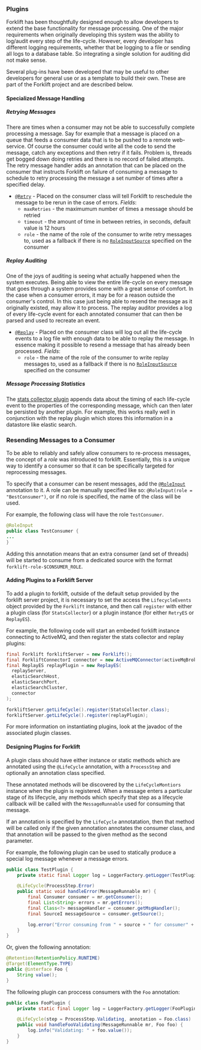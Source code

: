 ### Plugins
Forklift has been thoughtfully designed enough to allow developers to
extend the base functionality for message processing. One of the major
requirements when originally developing this system was the ability to
log/audit every step of the life-cycle. However, every developer has
different logging requirements, whether that be logging to a file or sending
all logs to a database table. So integrating a single solution for auditing
did not make sense.

Several plug-ins have been developed that may be useful to other developers
for general use or as a template to build their own. These are part of
the Forklift project and are described below.

#### Specialized Message Handling

##### Retrying Messages
There are times when a consumer may not be able to successfully complete
processing a message. Say for example that a message is placed on a queue that
feeds a consumer data that is to be pushed to a remote web-service. Of course
the consumer could write all the code to send the message, catch any exceptions
and then retry if it fails. Problem is, threads get bogged down doing retries
and there is no record of failed attempts. The retry message handler adds an
annotation that can be placed on the consumer that instructs Forklift on failure of
consuming a message to schedule to retry processing the message a set number of
times after a specified delay.

* [`@Retry`](../plugins/replay/src/main/java/forklift/replay/Replay.java) - Placed
on the consumer class will tell Forklift to reschedule the message to be rerun in
the case of errors.
_Fields_:
   * `maxRetries` - the maximumum number of times a message should be retried
   * `timeout` - the amount of time in between retries, in seconds, default value is
12 hours
   * `role` - the name of the role of the consumer to write retry messages to, used
as a fallback if there is no [`RoleInputSource`](../core/src/main/java/forklift/source/sources/RoleInputSource.java)
specified on the consumer

##### Replay Auditing
One of the joys of auditing is seeing what actually happened when the system
executes. Being able to view the entire life-cycle on every message that
goes through a system provides some with a great sense of comfort. In the
case when a consumer errors, it may be for a reason outside the consumer's
control. In this case just being able to resend the message as it originally
existed, may allow it to process. The replay auditor provides a log of
every life-cycle event for each annotated consumer that can then be parsed
and used to recreate an event.

* [`@Replay`](../plugins/replay/src/main/java/forklift/replay/Replay.java) - Placed on the consumer class will log out all the life-cycle
events to a log file with enough data to be able to replay the message. In
essence making it possible to resend a message that has already been processed.
_Fields_:
    * `role` - the name of the role of the consumer to write replay messages to, used
as a fallback if there is no [`RoleInputSource`](../core/src/main/java/forklift/source/sources/RoleInputSource.java)
specified on the consumer

##### Message Processing Statistics
The [stats collector plugin](../plugins/stats/) appends data about the timing of each life-cycle
event to the properties of the corresponding message, which can then later
be persisted by another plugin. For example, this works really well in
conjunction with the replay plugin which stores this information in a
datastore like elastic search.

### Resending Messages to a Consumer
To be able to reliably and safely allow consumers to re-process messages, the concept of a _role_
was introduced to forklift. Essentially, this is a unique way to identify a consumer so that it can
be specifically targeted for reprocessing messages.

To specify that a consumer can be resent messages, add the [`@RoleInput`](../core/src/main/java/forklift/source/decorators/RoleInput.java)
annotation to it. A role can be manually specified like so: `@RoleInput(role = "BestConsumer")`,
or if no role is specified, the name of the class will be used.

For example, the following class will have the role `TestConsumer`.
```java
@RoleInput
public class TestConsumer {
...
}
```

Adding this annotation means that an extra consumer (and set of threads) will be started to consume from a dedicated
source with the format `forklift-role-$CONSUMER_ROLE`.

#### Adding Plugins to a Forklift Server
To add a plugin to forklift, outside of the default setup provided by the forklift server project,
it is necessary to set the access the `LifecycleEvents` object provided by the `Forklift` instance,
and then call `register` with either a plugin class (for `StatsCollector`) or a
plugin instance (for either `RetryES` or `ReplayES`).

For example, the following code will start an embeded forklift instance connecting to ActiveMQ,
and then register the stats collector and replay plugins:
```java
final Forklift forkliftServer = new Forklift();
final ForkliftConnectorI connector = new ActiveMQConnector(activeMqBrokerUrl);
final ReplayES replayPlugin = new ReplayES(
  replayServer,
  elasticSearchHost,
  elasticSearchPort,
  elasticSearchCluster,
  connector
);

forkliftServer.getLifeCycle().register(StatsCollector.class);
forkliftServer.getLifeCycle().register(replayPlugin);
```

For more information on instantiating plugins, look at the javadoc of the associated plugin classes.

#### Designing Plugins for Forklift
A plugin class should have either instance or static methods which are annotated using the
`@LifeCycle` annotation, with a `ProcessStep` and optionally an annotation class specified.

These annotated methods will be discovered by the `LifeCycleMontiors` instance when the plugin is
registered. When a message enters a particular stage of its lifecycle, any methods which specify that
step as a lifecycle callback will be called with the `MessageRunnable` used for consuming that message.

If an annotation is specified by the `LifeCycle` annotatation, then that method will be called only if
the given annotation annotates the consumer class, and that annotation will be passed to the given method
as the second parameter.

For example, the following plugin can be used to statically produce a special log message whenever a message
errors.
```java
public class TestPlugin {
    private static final Logger log = LoggerFactory.getLogger(TestPlugin.class);

    @LifeCycle(ProcessStep.Error)
    public static void handleError(MessageRunnable mr) {
        final Consumer consumer = mr.getConsumer();
        final List<String> errors = mr.getErrors();
        final Class<?> messageHandler = consumer.getMsgHandler();
        final SourceI messageSource = consumer.getSource();

        log.error("Error consuming from " + source + " for consumer" + messageHandler.getSimpleName() + ": " + errors);
    }
}
```

Or, given the following annotation:
```java
@Retention(RetentionPolicy.RUNTIME)
@Target(ElementType.TYPE)
public @interface Foo {
    String value();
}
```

The following plugin can proccess consumers with the `Foo` annotation:
```java
public class FooPlugin {
    private static final Logger log = LoggerFactory.getLogger(FooPlugin.class);

    @LifeCycle(step = ProcessStep.Validating, annotation = Foo.class)
    public void handleFooValidating(MessageRunnable mr, Foo foo) {
        log.info("Validating: " + foo.value());
    }
}
```